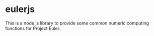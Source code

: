 eulerjs
=====

This is a node.js library to provide some common numeric computing functions for Project Euler..
